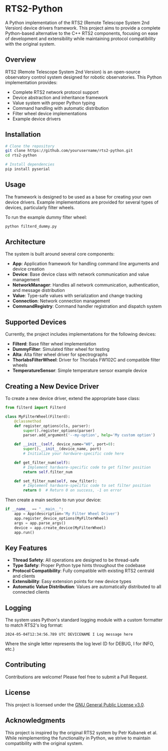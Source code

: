 # RTS2-Python

A Python implementation of the RTS2 (Remote Telescope System 2nd Version) device drivers framework. This project aims to provide a complete Python-based alternative to the C++ RTS2 components, focusing on ease of development and extensibility while maintaining protocol compatibility with the original system.

## Overview

RTS2 (Remote Telescope System 2nd Version) is an open-source observatory control system designed for robotic observatories. This Python implementation provides:

- Complete RTS2 network protocol support
- Device abstraction and inheritance framework
- Value system with proper Python typing
- Command handling with automatic distribution
- Filter wheel device implementations
- Example device drivers

## Installation

```bash
# Clone the repository
git clone https://github.com/yourusername/rts2-python.git
cd rts2-python

# Install dependencies
pip install pyserial
```

## Usage

The framework is designed to be used as a base for creating your own device drivers. Example implementations are provided for several types of devices, particularly filter wheels.

To run the example dummy filter wheel:

```bash
python filterd_dummy.py
```

## Architecture

The system is built around several core components:

- **App**: Application framework for handling command line arguments and device creation
- **Device**: Base device class with network communication and value management
- **NetworkManager**: Handles all network communication, authentication, and message distribution
- **Value**: Type-safe values with serialization and change tracking
- **Connection**: Network connection management
- **CommandRegistry**: Command handler registration and dispatch system

## Supported Devices

Currently, the project includes implementations for the following devices:

- **Filterd**: Base filter wheel implementation
- **DummyFilter**: Simulated filter wheel for testing
- **Alta**: Alta filter wheel driver for spectrographs
- **ThorlabsFilterWheel**: Driver for Thorlabs FW102C and compatible filter wheels
- **TemperatureSensor**: Simple temperature sensor example device

## Creating a New Device Driver

To create a new device driver, extend the appropriate base class:

```python
from filterd import Filterd

class MyFilterWheel(Filterd):
    @classmethod
    def register_options(cls, parser):
        super().register_options(parser)
        parser.add_argument('--my-option', help='My custom option')

    def __init__(self, device_name="W0", port=0):
        super().__init__(device_name, port)
        # Initialize your hardware-specific code here

    def get_filter_num(self):
        # Implement hardware-specific code to get filter position
        return self.filter_num

    def set_filter_num(self, new_filter):
        # Implement hardware-specific code to set filter position
        return 0  # Return 0 on success, -1 on error
```

Then create a main section to run your device:

```python
if __name__ == "__main__":
    app = App(description='My Filter Wheel Driver')
    app.register_device_options(MyFilterWheel)
    args = app.parse_args()
    device = app.create_device(MyFilterWheel)
    app.run()
```

## Key Features

- **Thread Safety**: All operations are designed to be thread-safe
- **Type Safety**: Proper Python type hints throughout the codebase
- **Protocol Compatibility**: Fully compatible with existing RTS2 centrald and clients
- **Extensibility**: Easy extension points for new device types
- **Automatic Value Distribution**: Values are automatically distributed to all connected clients

## Logging

The system uses Python's standard logging module with a custom formatter to match RTS2's log format:

```
2024-05-04T12:34:56.789 UTC DEVICENAME I Log message here
```

Where the single letter represents the log level (D for DEBUG, I for INFO, etc.)

## Contributing

Contributions are welcome! Please feel free to submit a Pull Request.

## License

This project is licensed under the [GNU General Public License v3.0](LICENSE).

## Acknowledgments

This project is inspired by the original RTS2 system by Petr Kubanek et al. While reimplementing the functionality in Python, we strive to maintain compatibility with the original system.
